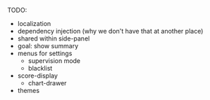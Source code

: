 TODO:
- localization
- dependency injection (why we don't have that at another place)
- shared within side-panel
- goal: show summary
- menus for settings
  - supervision mode
  - blacklist
- score-display
  - chart-drawer
- themes